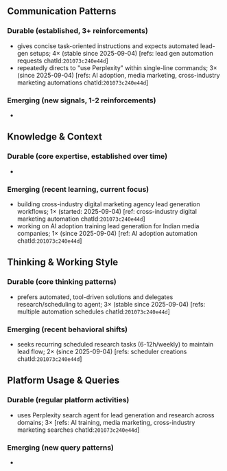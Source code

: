 ## Communication Patterns
### Durable (established, 3+ reinforcements)
- gives concise task-oriented instructions and expects automated lead-gen setups; 4× (stable since 2025-09-04) [refs: lead gen automation requests chatId:`201073c240e44d`]
- repeatedly directs to "use Perplexity" within single-line commands; 3× (since 2025-09-04) [refs: AI adoption, media marketing, cross-industry marketing automations chatId:`201073c240e44d`]

### Emerging (new signals, 1-2 reinforcements)
-  

## Knowledge & Context
### Durable (core expertise, established over time)
-  

### Emerging (recent learning, current focus)  
- building cross-industry digital marketing agency lead generation workflows; 1× (started: 2025-09-04) [ref: cross-industry digital marketing automation chatId:`201073c240e44d`]
- working on AI adoption training lead generation for Indian media companies; 1× (since 2025-09-04) [ref: AI adoption automation chatId:`201073c240e44d`]

## Thinking & Working Style
### Durable (core thinking patterns)
- prefers automated, tool-driven solutions and delegates research/scheduling to agent; 3× (stable since 2025-09-04) [refs: multiple automation schedules chatId:`201073c240e44d`]

### Emerging (recent behavioral shifts)
- seeks recurring scheduled research tasks (6-12h/weekly) to maintain lead flow; 2× (since 2025-09-04) [refs: scheduler creations chatId:`201073c240e44d`]

## Platform Usage & Queries
### Durable (regular platform activities)
- uses Perplexity search agent for lead generation and research across domains; 3× [refs: AI training, media marketing, cross-industry marketing searches chatId:`201073c240e44d`]

### Emerging (new query patterns)
-  